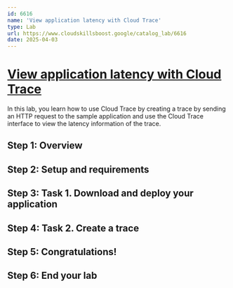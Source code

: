 ```yaml
---
id: 6616
name: 'View application latency with Cloud Trace'
type: Lab
url: https://www.cloudskillsboost.google/catalog_lab/6616
date: 2025-04-03
---
```


# [View application latency with Cloud Trace](https://www.cloudskillsboost.google/catalog_lab/6616)

In this lab, you learn how to use Cloud Trace by creating a trace by sending an HTTP request to the sample application and use the Cloud Trace interface to view the latency information of the trace.

## Step 1: Overview

## Step 2: Setup and requirements

## Step 3: Task 1. Download and deploy your application

## Step 4: Task 2. Create a trace

## Step 5: Congratulations!

## Step 6: End your lab
